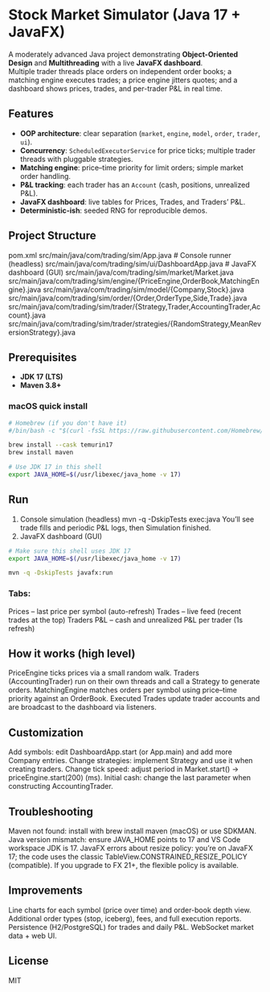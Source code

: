 # Stock Market Simulator (Java 17 + JavaFX)

A moderately advanced Java project demonstrating **Object-Oriented Design** and **Multithreading** with a live **JavaFX dashboard**.  
Multiple trader threads place orders on independent order books; a matching engine executes trades; a price engine jitters quotes; and a dashboard shows prices, trades, and per-trader P&L in real time.

## Features
- **OOP architecture**: clear separation (`market`, `engine`, `model`, `order`, `trader`, `ui`).
- **Concurrency**: `ScheduledExecutorService` for price ticks; multiple trader threads with pluggable strategies.
- **Matching engine**: price–time priority for limit orders; simple market order handling.
- **P&L tracking**: each trader has an `Account` (cash, positions, unrealized P&L).
- **JavaFX dashboard**: live tables for Prices, Trades, and Traders’ P&L.
- **Deterministic-ish**: seeded RNG for reproducible demos.


## Project Structure
pom.xml
src/main/java/com/trading/sim/App.java # Console runner (headless)
src/main/java/com/trading/sim/ui/DashboardApp.java # JavaFX dashboard (GUI)
src/main/java/com/trading/sim/market/Market.java
src/main/java/com/trading/sim/engine/{PriceEngine,OrderBook,MatchingEngine}.java
src/main/java/com/trading/sim/model/{Company,Stock}.java
src/main/java/com/trading/sim/order/{Order,OrderType,Side,Trade}.java
src/main/java/com/trading/sim/trader/{Strategy,Trader,AccountingTrader,Account}.java
src/main/java/com/trading/sim/trader/strategies/{RandomStrategy,MeanReversionStrategy}.java


## Prerequisites
- **JDK 17 (LTS)**  
- **Maven 3.8+**

### macOS quick install
```bash
# Homebrew (if you don't have it)
#/bin/bash -c "$(curl -fsSL https://raw.githubusercontent.com/Homebrew/install/HEAD/install.sh)"

brew install --cask temurin17
brew install maven

# Use JDK 17 in this shell
export JAVA_HOME=$(/usr/libexec/java_home -v 17)
```


## Run
1) Console simulation (headless)
mvn -q -DskipTests exec:java
You’ll see trade fills and periodic P&L logs, then Simulation finished.
2) JavaFX dashboard (GUI)
```bash
# Make sure this shell uses JDK 17
export JAVA_HOME=$(/usr/libexec/java_home -v 17)

mvn -q -DskipTests javafx:run
```

### Tabs:
Prices – last price per symbol (auto-refresh)
Trades – live feed (recent trades at the top)
Traders P&L – cash and unrealized P&L per trader (1s refresh)


## How it works (high level)
PriceEngine ticks prices via a small random walk.
Traders (AccountingTrader) run on their own threads and call a Strategy to generate orders.
MatchingEngine matches orders per symbol using price–time priority against an OrderBook.
Executed Trades update trader accounts and are broadcast to the dashboard via listeners.

## Customization
Add symbols: edit DashboardApp.start (or App.main) and add more Company entries.
Change strategies: implement Strategy and use it when creating traders.
Change tick speed: adjust period in Market.start() → priceEngine.start(200) (ms).
Initial cash: change the last parameter when constructing AccountingTrader.

## Troubleshooting
Maven not found: install with brew install maven (macOS) or use SDKMAN.
Java version mismatch: ensure JAVA_HOME points to 17 and VS Code workspace JDK is 17.
JavaFX errors about resize policy: you’re on JavaFX 17; the code uses the classic
TableView.CONSTRAINED_RESIZE_POLICY (compatible). If you upgrade to FX 21+, the flexible policy is available.

## Improvements
Line charts for each symbol (price over time) and order-book depth view.
Additional order types (stop, iceberg), fees, and full execution reports.
Persistence (H2/PostgreSQL) for trades and daily P&L.
WebSocket market data + web UI.

## License
MIT
